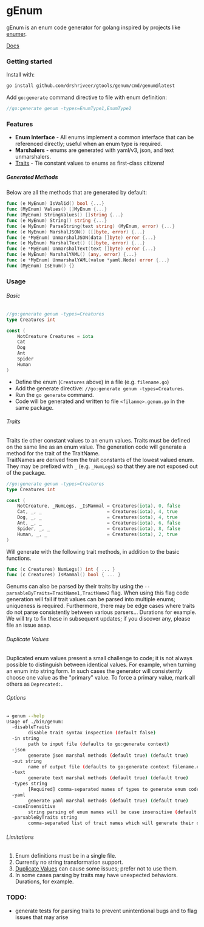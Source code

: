gEnum
=====

gEnum is an enum code generator for golang inspired by projects like [enumer](https://github.com/dmarkham/enumer).

[Docs](https://pkg.go.dev/github.com/drshriveer/gtools/genum)

### Getting started

Install with:

```bash
go install github.com/drshriveer/gtools/genum/cmd/genum@latest
```

Add `go:generate` command directive to file with enum definition:

```go
//go:generate genum -types=EnumType1,EnumType2
```

### Features

-	**Enum Interface** - All enums implement a common interface that can be referenced directly; useful when an enum type is required.
-	**Marshalers** - enums are generated with yaml/v3, json, and text unmarshalers.
-	[Traits](#traits) - Tie constant values to enums as first-class citizens!

##### Generated Methods

Below are all the methods that are generated by default:

```go
func (e MyEnum) IsValid() bool {...}
func (MyEnum) Values() []MyEnum {...}
func (MyEnum) StringValues() []string {...}
func (e MyEnum) String() string {...}
func (e MyEnum) ParseString(text string) (MyEnum, error) {...}
func (e MyEnum) MarshalJSON() ([]byte, error) {...}
func (e *MyEnum) UnmarshalJSON(data []byte) error {...}
func (e MyEnum) MarshalText() ([]byte, error) {...}
func (e *MyEnum) UnmarshalText(text []byte) error {...}
func (e MyEnum) MarshalYAML() (any, error) {...}
func (e *MyEnum) UnmarshalYAML(value *yaml.Node) error {...}
func (MyEnum) IsEnum() {}
```

### Usage

###### Basic

```go
//go:generate genum -types=Creatures
type Creatures int

const (
	NotCreature Creatures = iota
	Cat
	Dog
	Ant
	Spider
	Human
)
```

-	Define the enum (`Creatures` above) in a file (e.g. `filename.go`\)
-	Add the generate directive: `//go:generate genum -types=Creatures`.
-	Run the `go generate` command.
-	Code will be generated and written to file `<filanme>.genum.go` in the same package.

###### Traits

Traits tie other constant values to an enum values. Traits must be defined on the same line as an enum value. The generation code will generate a method for the trait of the TraitName.  
TraitNames are derived from the trait constants of the lowest valued enum. They may be prefixed with `_` (e.g. `_NumLegs`) so that they are not exposed out of the package.

```go
//go:generate genum -types=Creatures
type Creatures int

const (
	NotCreature, _NumLegs, _IsMammal = Creatures(iota), 0, false
	Cat, _, _                        = Creatures(iota), 4, true
	Dog, _, _                        = Creatures(iota), 4, true
	Ant, _, _                        = Creatures(iota), 6, false
	Spider, _, _                     = Creatures(iota), 8, false
	Human, _, _                      = Creatures(iota), 2, true
)
```

Will generate with the following trait methods, in addition to the basic functions.

```go
func (c Creatures) NumLegs() int { ... }
func (c Creatures) IsMammal() bool { ... }
```

Genums can also be parsed by their traits by using the `--parsableByTraits=TraitName1,TraitName2` flag. When using this flag code generation will fail if trait values can be parsed into multiple enums; uniqueness is required. Furthermore, there may be edge cases where traits do not parse consistently between various parsers... Durations for example. We will try to fix these in subsequent updates; if you discover any, please file an issue asap.

###### Duplicate Values

Duplicated enum values present a small challenge to code; it is not always possible to distinguish between identical values. For example, when turning an enum into string form. In such cases the generator will consistently choose one value as the "primary" value. To force a primary value, mark all others as `Deprecated:`.

###### Options

```bash
→ genum --help
Usage of ./bin/genum:
  -disableTraits
        disable trait syntax inspection (default false)
  -in string
        path to input file (defaults to go:generate context)
  -json
        generate json marshal methods (default true) (default true)
  -out string
        name of output file (defaults to go:generate context filename.enum.go)
  -text
        generate text marshal methods (default true) (default true)
  -types string
        [Required] comma-separated names of types to generate enum code for
  -yaml
        generate yaml marshal methods (default true) (default true)
  -caseInsensitive
        string parsing of enum names will be case insensitive (default false)
  -parsableByTraits string
        comma-separated list of trait names which will generate their own parser
```

###### Limitations

1.	Enum definitions must be in a single file.
2.	Currently no string transformation support.
3.	[Duplicate Values](#duplicate-values) can cause some issues; prefer not to use them.
4.	In some cases parsing by traits may have unexpected behaviors. Durations, for example.  

### TODO:

-	generate tests for parsing traits to prevent unintentional bugs and to flag issues that may arise
